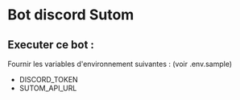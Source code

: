 # Bot discord Sutom

## Executer ce bot :

Fournir les variables d'environnement suivantes : (voir .env.sample)
<ul>
    <li>DISCORD_TOKEN</li>
    <li>SUTOM_API_URL</li>
</ul>
